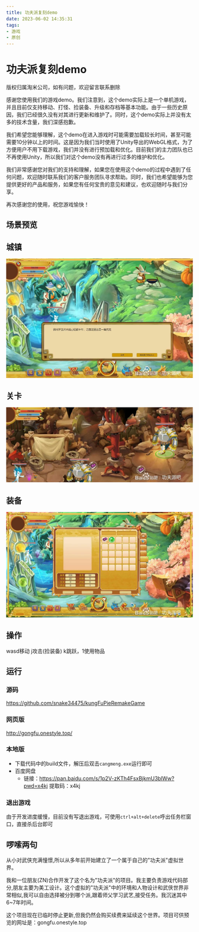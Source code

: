 ```yaml
---
title: 功夫派复刻demo
date: 2023-06-02 14:35:31
tags:
- 游戏
- 原创
---
```

# 功夫派复刻demo

版权归属淘米公司，如有问题，欢迎留言联系删除

感谢您使用我们的游戏demo。我们注意到，这个demo实际上是一个单机游戏，并且目前仅支持移动、打怪、捡装备、升级和存档等基本功能。由于一些历史原因，我们已经很久没有对其进行更新和维护了。同时，这个demo实际上并没有太多的技术含量，我们深感抱歉。

我们希望您能够理解，这个demo在进入游戏时可能需要加载较长时间，甚至可能需要10分钟以上的时间。这是因为我们当时使用了Unity导出的WebGL格式，为了方便用户不用下载游戏，我们并没有进行预加载和优化。目前我们的主力团队也已不再使用Unity，所以我们对这个demo没有再进行过多的维护和优化。

我们非常感谢您对我们的支持和理解，如果您在使用这个demo的过程中遇到了任何问题，欢迎随时联系我们的客户服务团队寻求帮助。同时，我们也希望能够为您提供更好的产品和服务，如果您有任何宝贵的意见和建议，也欢迎随时与我们分享。

再次感谢您的使用，祝您游戏愉快！

## 场景预览

## 城镇

[![微信图片_20230518144842](https://github.com/snake34475/kungFuPieRemakeGame/raw/main/imgreadme/%E5%BE%AE%E4%BF%A1%E5%9B%BE%E7%89%87_20230518144842.jpg)](https://github.com/snake34475/kungFuPieRemakeGame/blob/main/imgreadme/微信图片_20230518144842.jpg)

## 关卡

[![微信图片_20230518144840](https://github.com/snake34475/kungFuPieRemakeGame/raw/main/imgreadme/%E5%BE%AE%E4%BF%A1%E5%9B%BE%E7%89%87_20230518144840.jpg)](https://github.com/snake34475/kungFuPieRemakeGame/blob/main/imgreadme/微信图片_20230518144840.jpg)

## 装备

[![微信图片_20230518144835](https://github.com/snake34475/kungFuPieRemakeGame/raw/main/imgreadme/%E5%BE%AE%E4%BF%A1%E5%9B%BE%E7%89%87_20230518144835.jpg)](https://github.com/snake34475/kungFuPieRemakeGame/blob/main/imgreadme/微信图片_20230518144835.jpg)

## 操作

wasd移动 j攻击(捡装备) k跳跃，1使用物品

## 运行

### 源码

https://github.com/snake34475/kungFuPieRemakeGame

### 网页版

http://gongfu.onestyle.top/

### 本地版

- 下载代码中的build文件，解压后双击`cangmeng.exe`运行即可
- 百度网盘
    - 链接：https://pan.baidu.com/s/1p2V-zKTh4FsxBjkmU3blWw?pwd=x4kj 提取码：x4kj

### 退出游戏

由于开发进度缓慢，目前没有写退出游戏，可使用`ctrl+alt+delete`呼出任务栏窗口，直接杀后台即可

## 啰嗦两句

从小对武侠充满憧憬,所以从多年前开始建立了一个属于自己的"功夫派"虚拟世界。

我和一位朋友(ZN)合作开发了这个名为"功夫派"的项目。我主要负责游戏代码部分,朋友主要为美工设计。这个虚拟的"功夫派"中的环境和人物设计和武侠世界非常相似,我可以自由选择被分到哪个派,跟着师父学习武艺,接受任务。我沉迷其中6~7年时间。

这个项目现在已临时停止更新,但我仍然会购买续费来延续这个世界。项目可供预览的网址是：gongfu.onestyle.top
